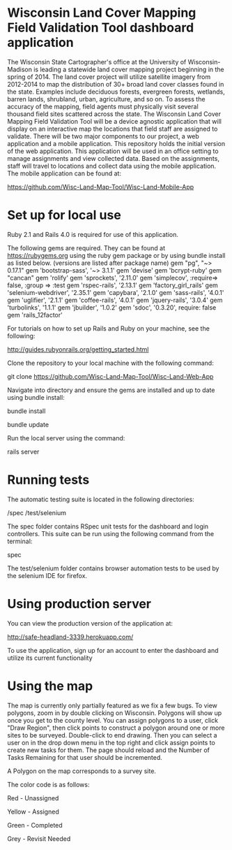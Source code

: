 # Wisconsin Land Cover Mapping Field Validation Tool dashboard application

The Wisconsin State Cartographer's office at the University of Wisconsin-Madison is leading a statewide land cover mapping project beginning in the spring of 2014. The land cover project will utilize satellite imagery from 2012-2014 to map the distribution of 30+ broad land cover classes found in the state.  Examples include deciduous forests, evergreen forests, wetlands, barren lands, shrubland, urban, agriculture, and so on.
To assess the accuracy of the mapping, field agents must physically visit several thousand field sites scattered across the state. The Wisconsin Land Cover Mapping Field Validation Tool will be a device agnostic application that will display on an interactive map the locations that field staff are assigned to validate. There will be two major components to our project, a web application and a mobile application.  This repository holds the initial version of the web application. This application will be used in an office setting to manage assignments and view collected data. Based on the assignments, staff will travel to locations and collect data using the mobile application. The mobile application can be found at:

https://github.com/Wisc-Land-Map-Tool/Wisc-Land-Mobile-App

# Set up for local use

Ruby 2.1 and Rails 4.0 is required for use of this application. 

The following gems are required.  They can be found at https://rubygems.org using the ruby gem package or by using bundle install as listed below.
(versions are listed after package name)
gem "pg", "~> 0.17.1"
gem 'bootstrap-sass', '~> 3.1.1'
gem 'devise'
gem 'bcrypt-ruby'
gem "cancan"
gem 'rolify'
gem 'sprockets', '2.11.0'
gem 'simplecov', :require=> false, :group => :test
gem 'rspec-rails', '2.13.1'
gem 'factory_girl_rails'
gem 'selenium-webdriver', '2.35.1'
gem 'capybara', '2.1.0'
gem 'sass-rails', '4.0.1'
gem 'uglifier', '2.1.1'
gem 'coffee-rails', '4.0.1'
gem 'jquery-rails', '3.0.4'
gem 'turbolinks', '1.1.1'
gem 'jbuilder', '1.0.2'
gem 'sdoc', '0.3.20', require: false
gem 'rails_12factor'

For tutorials on how to set up Rails and Ruby on your machine, see the following:

http://guides.rubyonrails.org/getting_started.html

Clone the repository to your local machine with the following command:

git clone https://github.com/Wisc-Land-Map-Tool/Wisc-Land-Web-App

Navigate into directory and ensure the gems are installed and up to date using bundle install:

bundle install

bundle update

Run the local server using the command:

rails server

# Running tests

The automatic testing suite is located in the following directories:

/spec
/test/selenium

The spec folder contains RSpec unit tests for the dashboard and login controllers.
This suite can be run using the following command from the terminal:

spec

The test/selenium folder contains browser automation tests to be used by the selenium IDE for firefox.

# Using production server 

You can view the production version of the application at:

http://safe-headland-3339.herokuapp.com/

To use the application, sign up for an account to enter the dashboard and utilize its current functionality

# Using the map

The map is currently only partially featured as we fix a few bugs.  To view polygons, zoom in by double clicking on Wisconsin.  Polygons will show up once you get to the county level.  You can assign polygons to a user, click "Draw Region", then click points to construct a polygon around one or more sites to be surveyed.  Double-click to end drawing.  Then you can select a user on in the drop down menu in the top right and click assign points to create new tasks for them.  The page should reload and the Number of Tasks Remaining for that user should be incremented.

A Polygon on the map corresponds to a survey site.


The color code is as follows:

Red - Unassigned

Yellow - Assigned

Green - Completed

Grey - Revisit Needed


